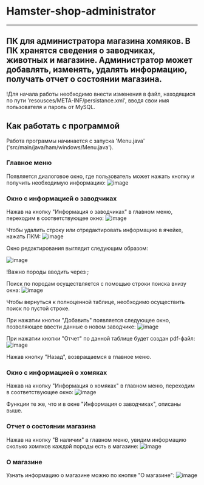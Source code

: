 # Hamster-shop-administrator
-----------------------------------------------------------------------------------
ПК для администратора магазина хомяков. В ПК хранятся сведения о заводчиках, животных и магазине. Администратор может добавлять, изменять, удалять информацию, получать отчет о состоянии магазина.
-----------------------------------------------------------------------------------
!Для начала работы необходимо внести изменения в файл, находящися по пути 'resousces/META-INF/persistance.xml', вводя свои имя пользователя и пароль от MySQL. 

## Как работать с программой
Работа программы начинается с запуска 'Menu.java' ('src/main/java/ham/windows/Menu.java').
### Главное меню
Появляется диалоговое окно, где пользователь может нажать кнопку и получить необходимую информацию:
![image](https://github.com/schastlivayaa/Hamster-shop-administrator/assets/147999753/2eaf888e-6ab9-4b0e-8707-1a385b31aebc)
### Окно с информацией о заводчиках
Нажав на кнопку "Информация о заводчиках" в главном меню, переходим в соответствующее окно:
![image](https://github.com/schastlivayaa/Hamster-shop-administrator/assets/147999753/5025ef77-3c12-4aec-80e5-94cf03d8d516)

Чтобы удалить строку или отредактировать информацию в ячейке, нажать ПКМ:
![image](https://github.com/schastlivayaa/Hamster-shop-administrator/assets/147999753/3c04a94d-a535-488e-b044-a6b96c818425)

Окно редактирования выглядит следующим образом:

![image](https://github.com/schastlivayaa/Hamster-shop-administrator/assets/147999753/0b41aa25-6f3b-43bb-97fd-8f8932eeaf04)

!Важно породы вводить через ;

Поиск по породам осуществляется с помощью строки поиска внизу окна:
![image](https://github.com/schastlivayaa/Hamster-shop-administrator/assets/147999753/a160b4b4-5765-4f59-bbae-e897255961a2)

Чтобы вернуться к полноценной таблице, необходимо осуществить поиск по пустой строке.

При нажатии кнопки "Добавить" появляется следующее окно, позволяющее ввести данные о новом заводчике:
![image](https://github.com/schastlivayaa/Hamster-shop-administrator/assets/147999753/9557929f-7163-442f-ae00-b62aede8b114)

При нажатии кнопки "Отчет" по данной таблице будет создан pdf-файл:
![image](https://github.com/schastlivayaa/Hamster-shop-administrator/assets/147999753/c184c4bb-a081-4827-a472-9c018634f386)

Нажав кнопку "Назад", возвращаемся в главное меню.
### Окно с информацией о хомяках
Нажав на кнопку "Информация о хомяках" в главном меню, переходим в соответствующее окно:
![image](https://github.com/schastlivayaa/Hamster-shop-administrator/assets/147999753/4652e535-cbff-4367-b06b-e266ea536757)

Функции те же, что и в окне "Информация о заводчиках", описаны выше.
### Отчет о состоянии магазина
Нажав на кнопку "В наличии" в главном меню, увидим информацию сколько хомяков каждой породы есть в магазине:
![image](https://github.com/schastlivayaa/Hamster-shop-administrator/assets/147999753/627ac676-e509-4e25-bf5a-b49da4eddc60)
### О магазине
Узнать информацию о магазине можно по кнопке "О магазине":
![image](https://github.com/schastlivayaa/Hamster-shop-administrator/assets/147999753/47cacfd2-bb94-42d2-9910-be844a7898a9)

  



